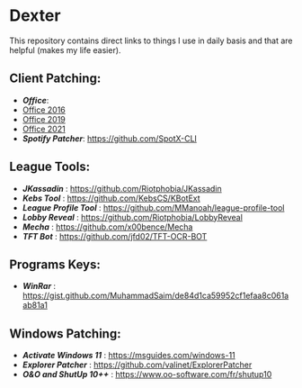# Dexter
This repository contains direct links to things I use in daily basis and that are helpful (makes my life easier).



## Client Patching:
* **_Office_**:  
* [Office 2016](https://msguides.com/office-2016)    
* [Office 2019](https://msguides.com/office-2019) 
* [Office 2021](https://msguides.com/office-2021) 
* **_Spotify Patcher_**:		https://github.com/SpotX-CLI  


## League Tools:  
* **_JKassadin_** :			https://github.com/Riotphobia/JKassadin  
* **_Kebs Tool_** :			https://github.com/KebsCS/KBotExt  
* **_League Profile Tool_** :		https://github.com/MManoah/league-profile-tool  
* **_Lobby Reveal_** :			https://github.com/Riotphobia/LobbyReveal  
* **_Mecha_** :				https://github.com/x00bence/Mecha  
* **_TFT Bot_** :			https://github.com/jfd02/TFT-OCR-BOT  


## Programs Keys:
* **_WinRar_** :			https://gist.github.com/MuhammadSaim/de84d1ca59952cf1efaa8c061aab81a1  


## Windows Patching:  
* **_Activate Windows 11_** :		https://msguides.com/windows-11  
* **_Explorer Patcher_** :		https://github.com/valinet/ExplorerPatcher  
* **_O&O and ShutUp 10++_** :		https://www.oo-software.com/fr/shutup10  



